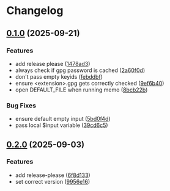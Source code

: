 # Changelog

## [0.1.0](https://github.com/ldonnez/memo/compare/v0.0.1...v0.1.0) (2025-09-21)


### Features

* add release please ([1478ad3](https://github.com/ldonnez/memo/commit/1478ad3258077630fb6db9997079bbfc350ea754))
* always check if gpg password is cached ([2a60f0d](https://github.com/ldonnez/memo/commit/2a60f0d315e55201fbaf97a2be4e3612f476c8ad))
* don't pass empty keyids ([febddbf](https://github.com/ldonnez/memo/commit/febddbf3ae03a48a8d99012d5605ccf33beef737))
* ensure &lt;extension&gt;.gpg gets correctly checked ([9ef6b40](https://github.com/ldonnez/memo/commit/9ef6b40c0c36c8ce00d8904f18fb55e2555d0ae2))
* open DEFAULT_FILE when running memo ([8bcb22b](https://github.com/ldonnez/memo/commit/8bcb22bfb6ab5234c61b779280bc82ea40a737d3))


### Bug Fixes

* ensure default empty input ([5bd0f4d](https://github.com/ldonnez/memo/commit/5bd0f4da8e190d1c7034d4d667dd6edbf50b3409))
* pass local $input variable ([39cd6c5](https://github.com/ldonnez/memo/commit/39cd6c5c8fa3ac356d0aba3da4bc15fd9f3f4389))

## [0.2.0](https://github.com/ldonnez/memo/compare/v0.1.0...v0.2.0) (2025-09-03)


### Features

* add release-please ([6f8d133](https://github.com/ldonnez/memo/commit/6f8d133bb4ffb63e56c16f4ca56c80ac10cc8ddf))
* set correct version ([9956e16](https://github.com/ldonnez/memo/commit/9956e169394f161e4d8cc8a96969b8bc29c75514))
